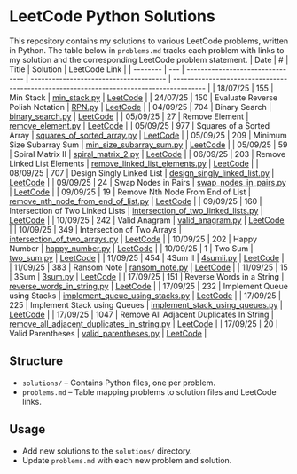 # LeetCode Python Solutions

This repository contains my solutions to various LeetCode problems, written in Python. The table below in `problems.md` tracks each problem with links to my solution and the corresponding LeetCode problem statement.
| Date | # | Title | Solution | LeetCode Link |
| -------- | --- | -------------------------------- | -------------------------------------- | --------------------------------------------------------------------------------------- |
| 18/07/25 | 155 | Min Stack | [min_stack.py](solutions/min_stack.py) | [LeetCode](https://leetcode.com/problems/min-stack/description/) |
| 24/07/25 | 150 | Evaluate Reverse Polish Notation | [RPN.py](solutions/RPN.py) | [LeetCode](https://leetcode.com/problems/evaluate-reverse-polish-notation/description/) |
| 04/09/25 | 704 | Binary Search | [binary_search.py](solutions/binary_search.py) | [LeetCode](https://leetcode.com/problems/binary-search/description/) |
| 05/09/25 | 27 | Remove Element | [remove_element.py](solutions/remove_element.py) | [LeetCode](https://leetcode.com/problems/remove-element/description/) |
| 05/09/25 | 977 | Squares of a Sorted Array | [squares_of_sorted_array.py](solutions/squares_of_sorted_array.py) | [LeetCode](https://leetcode.com/problems/squares-of-a-sorted-array/description/) |
| 05/09/25 | 209 | Minimum Size Subarray Sum | [min_size_subarray_sum.py](solutions/min_size_subarray_sum.py) | [LeetCode](https://leetcode.com/problems/minimum-size-subarray-sum/description/) |
| 05/09/25 | 59 | Spiral Matrix II | [spiral_matrix_2.py](solutions/spiral_matrix_2.py) | [LeetCode](https://leetcode.com/problems/spiral-matrix-ii/description/) |
| 06/09/25 | 203 | Remove Linked List Elements | [remove_linked_list_elements.py](solutions/remove_linked_list_elements.py) | [LeetCode](https://leetcode.com/problems/remove-linked-list-elements/description/) |
| 08/09/25 | 707 | Design Singly Linked List | [design_singly_linked_list.py](solutions/design_singly_linked_list.py) | [LeetCode](https://leetcode.com/problems/design-linked-list/description/) |
| 09/09/25 | 24 | Swap Nodes in Pairs | [swap_nodes_in_pairs.py](solutions/swap_nodes_in_pairs.py) | [LeetCode](https://leetcode.com/problems/swap-nodes-in-pairs/) |
| 09/09/25 | 19 | Remove Nth Node From End of List | [remove_nth_node_from_end_of_list.py](solutions/remove_nth_node_from_end_of_list.py) | [LeetCode](https://leetcode.com/problems/remove-nth-node-from-end-of-list/) |
| 09/09/25 | 160 | Intersection of Two Linked Lists | [intersection_of_two_linked_lists.py](solutions/intersection_of_two_linked_lists.py) | [LeetCode](https://leetcode.com/problems/intersection-of-two-linked-lists/) |
| 10/09/25 | 242 | Valid Anagram | [valid_anagram.py](solutions/valid_anagram.py) | [LeetCode](https://leetcode.com/problems/valid-anagram/) |
| 10/09/25 | 349 | Intersection of Two Arrays | [intersection_of_two_arrays.py](solutions/intersection_of_two_arrays.py) | [LeetCode](https://leetcode.com/problems/intersection-of-two-arrays/) |
| 10/09/25 | 202 | Happy Number | [happy_number.py](solutions/happy_number.py) | [LeetCode](https://leetcode.com/problems/happy-number/) |
| 10/09/25 | 1 | Two Sum | [two_sum.py](solutions/two_sum.py) | [LeetCode](https://leetcode.com/problems/two-sum/) |
| 11/09/25 | 454 | 4Sum II | [4sumii.py](solutions/4sumii.py) | [LeetCode](https://leetcode.com/problems/4sum-ii/) |
| 11/09/25 | 383 | Ransom Note | [ransom_note.py](solutions/ransom_note.py) | [LeetCode](https://leetcode.com/problems/ransom-note/) |
| 11/09/25 | 15 | 3Sum | [3sum.py](solutions/3sum.py) | [LeetCode](https://leetcode.com/problems/3sum/) |
| 17/09/25 | 151 | Reverse Words in a String | [reverse_words_in_string.py](solutions/reverse_words_in_string.py) | [LeetCode](https://leetcode.com/problems/reverse-words-in-a-string/) |
| 17/09/25 | 232 | Implement Queue using Stacks | [implement_queue_using_stacks.py](solutions/implement_queue_using_stacks.py) | [LeetCode](https://leetcode.com/problems/implement-queue-using-stacks/) |
| 17/09/25 | 225 | Implement Stack using Queues | [implement_stack_using_queues.py](solutions/implement_stack_using_queues.py) | [LeetCode](https://leetcode.com/problems/implement-stack-using-queues/) |
| 17/09/25 | 1047 | Remove All Adjacent Duplicates In String | [remove_all_adjacent_duplicates_in_string.py](solutions/remove_all_adjacent_duplicates_in_string.py) | [LeetCode](https://leetcode.com/problems/remove-all-adjacent-duplicates-in-string/) |
| 17/09/25 | 20 | Valid Parentheses | [valid_parentheses.py](solutions/valid_parentheses.py) | [LeetCode](https://leetcode.com/problems/valid-parentheses/) |

## Structure

- `solutions/` – Contains Python files, one per problem.
- `problems.md` – Table mapping problems to solution files and LeetCode links.

## Usage

- Add new solutions to the `solutions/` directory.
- Update `problems.md` with each new problem and solution.
